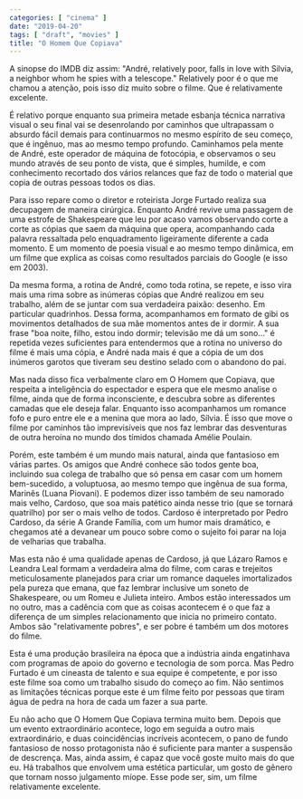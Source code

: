 ```yaml
---
categories: [ "cinema" ]
date: "2019-04-20"
tags: [ "draft", "movies" ]
title: "O Homem Que Copiava"
---
```

A sinopse do IMDB diz assim: "André, relatively poor, falls in love with
Silvia, a neighbor whom he spies with a telescope." Relatively poor é
o que me chamou a atenção, pois isso diz muito sobre o filme. Que é
relativamente excelente.

É relativo porque enquanto sua primeira metade esbanja técnica narrativa
visual o seu final vai se desenrolando por caminhos que ultrapassam
o absurdo fácil demais para continuarmos no mesmo espírito de seu
começo, que é ingênuo, mas ao mesmo tempo profundo. Caminhamos pela
mente de André, este operador de máquina de fotocópia, e observamos
o seu mundo através de seu ponto de vista, que é simples, humilde,
e com conhecimento recortado dos vários relances que faz de todo o
material que copia de outras pessoas todos os dias.

Para isso repare como o diretor e roteirista Jorge Furtado realiza sua
decupagem de maneira cirúrgica. Enquanto André revive uma passagem de
uma estrofe de Shakespeare que leu por acaso vamos observando corte a
corte as cópias que saem da máquina que opera, acompanhando cada palavra
ressaltada pelo enquadramento ligeiramente diferente a cada momento. E
um momento de poesia visual e ao mesmo tempo dinâmica, em um filme que
explica as coisas como resultados parciais do Google (e isso em 2003).

Da mesma forma, a rotina de André, como toda rotina, se repete, e isso
vira mais uma rima sobre as inúmeras cópias que André realizou em
seu trabalho, além de se juntar com sua verdadeira paixão: desenho. Em
particular quadrinhos. Dessa forma, acompanhamos em formato de gibi os
movimentos detalhados de sua mãe momentos antes de ir dormir. A sua frase
"boa noite, filho, estou indo dormir; televisão me dá um sono..." é
repetida vezes suficientes para entendermos que a rotina no universo do
filme é mais uma cópia, e André nada mais é que a cópia de um dos
inúmeros garotos que tiveram seu destino selado com o abandono do pai.

Mas nada disso fica verbalmente claro em O Homem que Copiava, que respeita
a inteligência do espectador e espera que ele mesmo analise o filme,
ainda que de forma inconsciente, e descubra sobre as diferentes camadas
que ele deseja falar. Enquanto isso acompanhamos um romance fofo e puro
entre ele e a menina que mora ao lado, Sílvia. É isso que move o filme
por caminhos tão imprevisíveis que nos faz lembrar das desventuras de
outra heroína no mundo dos tímidos chamada Amélie Poulain.

Porém, este também é um mundo mais natural, ainda que fantasioso
em várias partes. Os amigos que André conhece são todos gente
boa, incluindo sua colega de trabalho que só pensa em casar com um
homem bem-sucedido, a voluptuosa, ao mesmo tempo que ingênua de sua
forma, Marinês (Luana Piovani). E podemos dizer isso também de seu
namorado mais velho, Cardoso, que soa mais patético ainda nesse trio
(que se tornará quatrilho) por ser o mais velho de todos. Cardoso é
interpretado por Pedro Cardoso, da série A Grande Família, com um
humor mais dramático, e chegamos até a devanear um pouco sobre como
o sujeito foi parar na loja de velharias que trabalha.

Mas esta não é uma qualidade apenas de Cardoso, já que Lázaro Ramos
e Leandra Leal formam a verdadeira alma do filme, com caras e trejeitos
meticulosamente planejados para criar um romance daqueles imortalizados
pela pureza que emana, que faz lembrar inclusive um soneto de Shakespeare,
ou um Romeu e Julieta inteiro. Ambos estão interessados um no outro,
mas a cadência com que as coisas acontecem é o que faz a diferença
de um simples relacionamento que inicia no primeiro contato. Ambos são
"relativamente pobres", e ser pobre é também um dos motores do filme.

Esta é uma produção brasileira na época que a indústria ainda
engatinhava com programas de apoio do governo e tecnologia de som
porca. Mas Pedro Furtado é um cineasta de talento e sua equipe é
competente, e por isso este filme soa como um trabalho sisudo do começo
ao fim. Não sentimos as limitações técnicas porque este é um filme
feito por pessoas que tiram água de pedra na hora de cada um fazer a
sua parte.

Eu não acho que O Homem Que Copiava termina muito bem. Depois que
um evento extraordinário acontece, logo em seguida a outro mais
extraordinário, e duas coincidências incríveis acontecem, o pano de
fundo fantasioso de nosso protagonista não é suficiente para manter
a suspensão de descrença. Mas, ainda assim, é capaz que você goste
muito mais do que eu. Há trabalhos que envolvem uma estética particular,
um gosto de gênero que tornam nosso julgamento míope. Esse pode ser,
sim, um filme relativamente excelente.
